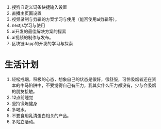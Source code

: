 1. 搜狗自定义词条快捷输入设置
2. 直播主页面设置
3. 视频录制与剪辑的方案学习与使用（能否使用ai剪辑等）。
4. nextjs学习与使用
5. ai开发的最佳解决方案的探索
6. ai视频的制作与发布。
7. 区块链dapp的开发的学习与探索

# 生活计划
1. 轻松戒烟，积极的心态，想象自己的状态是很好，很舒服，可怜吸烟者还在资本的牛马陷阱中，不要觉得自己有压力，我其实什么压力都没有，少与会吸烟的朋友接触。
2. 12点前睡觉
3. 坚持锻炼健身
4. 多喝水。
5. 不要食用乳清蛋白相关的产品。
6. 多站立活动。
